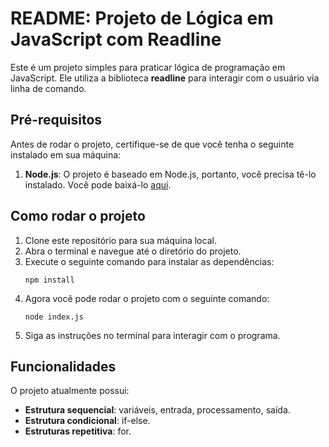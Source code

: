 # README: Projeto de Lógica em JavaScript com Readline

Este é um projeto simples para praticar lógica de programação em JavaScript. Ele utiliza a biblioteca **readline** para interagir com o usuário via linha de comando.

## Pré-requisitos

Antes de rodar o projeto, certifique-se de que você tenha o seguinte instalado em sua máquina:

1. **Node.js**: O projeto é baseado em Node.js, portanto, você precisa tê-lo instalado. Você pode baixá-lo [aqui](https://nodejs.org/).

## Como rodar o projeto

1. Clone este repositório para sua máquina local.
2. Abra o terminal e navegue até o diretório do projeto.
3. Execute o seguinte comando para instalar as dependências:
   ```
   npm install
   ```
4. Agora você pode rodar o projeto com o seguinte comando:
   ```
   node index.js
   ```
5. Siga as instruções no terminal para interagir com o programa.

## Funcionalidades

O projeto atualmente possui:

- **Estrutura sequencial**: variáveis, entrada, processamento, saída.
- **Estrutura condicional**: if-else.
- **Estruturas repetitiva**: for.

